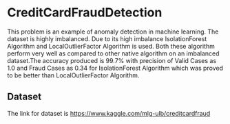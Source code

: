 # CreditCardFraudDetection
This problem is an example of anomaly detection in machine learning. The dataset is highly imbalanced. Due to its high imbalance IsolationForest Algorithm and LocalOutlierFactor Algorithm is used. Both these algorithm perform very well as compared to other native algorithm on an imbalanced dataset.The accuracy produced is 99.7% with precision of Valid Cases as 1.0 and Fraud Cases as 0.34 for IsolationForest Algorithm which was proved to be better than LocalOutlierFactor Algorithm.  

## Dataset
The link for dataset is https://www.kaggle.com/mlg-ulb/creditcardfraud
